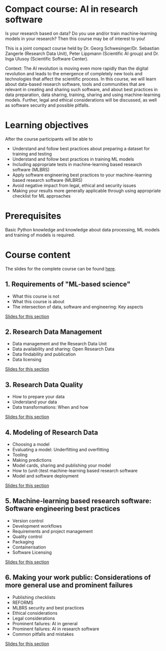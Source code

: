 # Compact course: AI in research software

Is your research based on data? Do you use and/or train machine-learning models in your research? Then this course may be of interest to you!

This is a joint compact course held by Dr. Georg Schwesinger/Dr. Sebastian Zangerle (Research Data Unit), Peter Lippmann (Scientific AI group) and Dr. Inga Ulusoy (Scientific Software Center).

Context: The AI revolution is moving even more rapidly than the digital revolution and leads to the emergence of completely new tools and technologies that affect the scientific process. In this course, we will learn about data-based research software, tools and communities that are relevant in creating and sharing such software, and about best practices in data preparation, data sharing, training, sharing and using machine-learning models. Further, legal and ethical considerations will be discussed, as well as software security and possible pitfalls.

# Learning objectives
After the course participants will be able to
- Understand and follow best practices about preparing a dataset for training and testing
- Understand and follow best practices in training ML models
- Including appropriate tests in machine-learning based research software (MLBRS)
- Apply software engineering best practices to your machine-learning based research software (MLBRS)
- Avoid negative impact from legal, ethical and security issues
- Making your results more generally applicable through using appropriate checklist for ML approaches

# Prerequisites
Basic Python knowledge and knowledge about data processing, ML models and training of models is required.

# Course content
The slides for the complete course can be found [here](machine-learning-based-research-software-02-2025.pdf).

## 1. Requirements of "ML-based science"
- What this course is not
- What this course is about
- The intersection of data, software and engineering: Key aspects

[Slides for this section](part1/part1.pdf)

## 2. Research Data Management
- Data management and the Research Data Unit
- Data availability and sharing: Open Research Data
- Data findability and publication
- Data licensing

[Slides for this section](part2/part2.pdf)

## 3. Research Data Quality
- How to prepare your data
- Understand your data
- Data transformations: When and how

[Slides for this section](part3/part3.pdf)

## 4. Modeling of Research Data
- Choosing a model
- Evaluating a model: Underfitting and overfitting
- Tooling
- Making predictions
- Model cards, sharing and publishing your model
- How to (unit-)test machine-learning based research software
- Model and software deployment

[Slides for this section](part4/part4.pdf)

## 5. Machine-learning based research software: Software engineering best practices
- Version control
- Development workflows
- Requirements and project management
- Quality control
- Packaging
- Containerisation
- Software Licensing

[Slides for this section](part5/part5.pdf)


## 6. Making your work public: Considerations of more general use and prominent failures
- Publishing checklists
- REFORMS
- MLBRS security and best practices
- Ethical considerations
- Legal considerations
- Prominent failures: AI in general
- Prominent failures: AI in research software
- Common pitfalls and mistakes

[Slides for this section](part6/part6.pdf)
